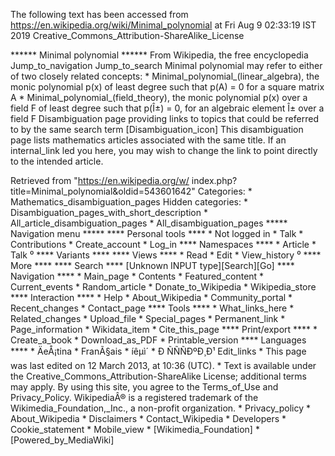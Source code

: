 The following text has been accessed from https://en.wikipedia.org/wiki/Minimal_polynomial at Fri Aug 9 02:33:19 IST 2019
Creative_Commons_Attribution-ShareAlike_License




















****** Minimal polynomial ******
From Wikipedia, the free encyclopedia
Jump_to_navigation Jump_to_search
Minimal polynomial may refer to either of two closely related concepts:
    * Minimal_polynomial_(linear_algebra), the monic polynomial p(x) of least
      degree such that p(A) = 0 for a square matrix A
    * Minimal_polynomial_(field_theory), the monic polynomial p(x) over a field
      F of least degree such that p(Î±) = 0, for an algebraic element Î± over a
      field F
                      Disambiguation page providing links to topics that could
                      be referred to by the same search term
[Disambiguation_icon] This disambiguation page lists mathematics articles
                      associated with the same title.
                      If an internal_link led you here, you may wish to change
                      the link to point directly to the intended article.

Retrieved from "https://en.wikipedia.org/w/
index.php?title=Minimal_polynomial&oldid=543601642"
Categories:
    * Mathematics_disambiguation_pages
Hidden categories:
    * Disambiguation_pages_with_short_description
    * All_article_disambiguation_pages
    * All_disambiguation_pages
***** Navigation menu *****
**** Personal tools ****
    * Not logged in
    * Talk
    * Contributions
    * Create_account
    * Log_in
**** Namespaces ****
    * Article
    * Talk
⁰
**** Variants ****
**** Views ****
    * Read
    * Edit
    * View_history
⁰
**** More ****
**** Search ****
[Unknown INPUT type][Search][Go]
**** Navigation ****
    * Main_page
    * Contents
    * Featured_content
    * Current_events
    * Random_article
    * Donate_to_Wikipedia
    * Wikipedia_store
**** Interaction ****
    * Help
    * About_Wikipedia
    * Community_portal
    * Recent_changes
    * Contact_page
**** Tools ****
    * What_links_here
    * Related_changes
    * Upload_file
    * Special_pages
    * Permanent_link
    * Page_information
    * Wikidata_item
    * Cite_this_page
**** Print/export ****
    * Create_a_book
    * Download_as_PDF
    * Printable_version
**** Languages ****
    * ÄeÅ¡tina
    * FranÃ§ais
    * íêµ­ì´
    * Ð ÑÑÑÐºÐ¸Ð¹
Edit_links
    * This page was last edited on 12 March 2013, at 10:36 (UTC).
    * Text is available under the Creative_Commons_Attribution-ShareAlike
      License; additional terms may apply. By using this site, you agree to the
      Terms_of_Use and Privacy_Policy. WikipediaÂ® is a registered trademark of
      the Wikimedia_Foundation,_Inc., a non-profit organization.
    * Privacy_policy
    * About_Wikipedia
    * Disclaimers
    * Contact_Wikipedia
    * Developers
    * Cookie_statement
    * Mobile_view
    * [Wikimedia_Foundation]
    * [Powered_by_MediaWiki]
